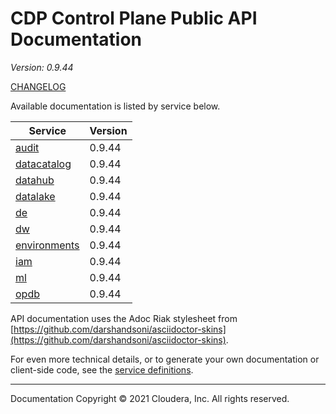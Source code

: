# CDP Control Plane Public API Documentation

*Version: 0.9.44*

[CHANGELOG](CHANGELOG.md)

Available documentation is listed by service below.

| Service | Version |
| --- | --- |
| [audit](./audit/index.html) | 0.9.44 |
| [datacatalog](./datacatalog/index.html) | 0.9.44 |
| [datahub](./datahub/index.html) | 0.9.44 |
| [datalake](./datalake/index.html) | 0.9.44 |
| [de](./de/index.html) | 0.9.44 |
| [dw](./dw/index.html) | 0.9.44 |
| [environments](./environments/index.html) | 0.9.44 |
| [iam](./iam/index.html) | 0.9.44 |
| [ml](./ml/index.html) | 0.9.44 |
| [opdb](./opdb/index.html) | 0.9.44 |

API documentation uses the Adoc Riak stylesheet from
[https://github.com/darshandsoni/asciidoctor-skins](https://github.com/darshandsoni/asciidoctor-skins).

For even more technical details, or to generate your own documentation or client-side code, see the
[service definitions](swagger/).

----

Documentation Copyright © 2021 Cloudera, Inc. All rights reserved.


